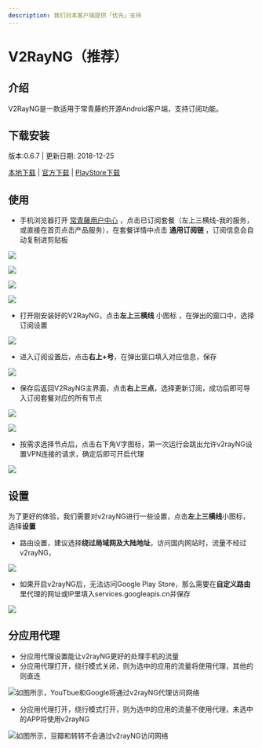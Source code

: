 ```yaml
---
description: 我们对本客户端提供「优先」支持
---
```


# V2RayNG（推荐）

## 介绍

V2RayNG是一款适用于常青藤的开源Android客户端，支持订阅功能。

## 下载安装

版本:0.6.7 \| 更新日期: 2018-12-25

[本地下载](https://xn--rut069fptl.club/dl.php?type=d&id=14) \| [官方下载](https://github.com/2dust/v2rayNG/releases/download/0.6.7/app-universal-release.apk) \| [PlayStore下载](https://play.google.com/store/apps/details?id=com.v2ray.ang)

## 使用

* 手机浏览器打开 [常青藤用户中心](https://xn--rut069fptl.club/clientarea.php) ，点击已订阅套餐（左上三横线-我的服务，或直接在首页点击产品服务），在套餐详情中点击 **通用订阅链** ，订阅信息会自动复制进剪贴板

![](../../.gitbook/assets/image-25.png)

![](../../.gitbook/assets/image-10.png)

![](../../.gitbook/assets/image-53.png)

![](../../.gitbook/assets/image-49%20%281%29.png)

* 打开刚安装好的V2RayNG，点击**左上三横线** 小图标 ，在弹出的窗口中，选择订阅设置

![](../../.gitbook/assets/image-21.png)

* 进入订阅设置后，点击**右上+号**，在弹出窗口填入对应信息，保存

![](../../.gitbook/assets/image-24.png)

* 保存后返回V2RayNG主界面，点击**右上三点**，选择更新订阅，成功后即可导入订阅套餐对应的所有节点

![](../../.gitbook/assets/image-44%20%281%29.png)

![](../../.gitbook/assets/image-82.png)

* 按需求选择节点后，点击右下角V字图标，第一次运行会跳出允许v2rayNG设置VPN连接的请求，确定后即可开启代理

![](../../.gitbook/assets/image-62.png)

## 设置

为了更好的体验，我们需要对v2rayNG进行一些设置，点击**左上三横线**小图标，选择**设置**

* 路由设置，建议选择**绕过局域网及大陆地址**，访问国内网站时，流量不经过v2rayNG，

![](../../.gitbook/assets/image-42.png)

* 如果开启v2rayNG后，无法访问Google Play Store，那么需要在**自定义路由**里代理的网址或IP里填入services.googleapis.cn并保存

![](../../.gitbook/assets/image-52.png)

## 分应用代理

* 分应用代理设置能让v2rayNG更好的处理手机的流量
* 分应用代理打开，绕行模式关闭，则为选中的应用的流量将使用代理，其他的则直连

![&#x5982;&#x56FE;&#x6240;&#x793A;&#xFF0C;YouTbue&#x548C;Google&#x5C06;&#x901A;&#x8FC7;v2rayNG&#x4EE3;&#x7406;&#x8BBF;&#x95EE;&#x7F51;&#x7EDC;](../../.gitbook/assets/image-9.png)

* 分应用代理打开，绕行模式打开，则为选中的应用的流量不使用代理，未选中的APP将使用v2rayNG

![&#x5982;&#x56FE;&#x6240;&#x793A;&#xFF0C;&#x8C46;&#x74E3;&#x548C;&#x8F6C;&#x8F6C;&#x4E0D;&#x4F1A;&#x901A;&#x8FC7;v2rayNG&#x8BBF;&#x95EE;&#x7F51;&#x7EDC;](../../.gitbook/assets/image-60.png)

